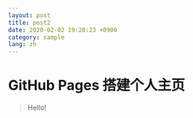 ```yaml
---
layout: post
title: post2
date: 2020-02-02 19:20:23 +0900
category: sample
lang: zh
---
```

# GitHub Pages 搭建个人主页
> Hello!

## 
